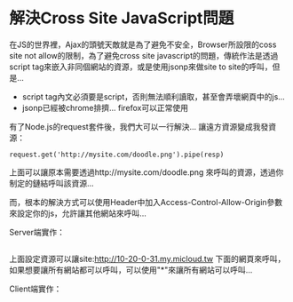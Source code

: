 解決Cross Site JavaScript問題
===

在JS的世界裡，Ajax的頭號天敵就是為了避免不安全，Browser所設限的coss site not allow的限制，為了避免cross site javascript的問題，傳統作法是透過script tag來嵌入非同個網站的資源，或是使用jsonp來做site to site的呼叫，但是... 

* script tag內文必須要是script，否則無法順利讀取，甚至會弄壞網頁中的js...
* jsonp已經被chrome排擠... firefox可以正常使用

有了Node.js的request套件後，我們大可以一行解決... 讓遠方資源變成我發資源：

```
request.get('http://mysite.com/doodle.png').pipe(resp)
```

上面可以讓原本需要透過http://mysite.com/doodle.png 來呼叫的資源，透過你制定的鏈結呼叫該資源...

而，根本的解決方式可以使用Header中加入Access-Control-Allow-Origin參數來設定你的js，允許讓其他網站來呼叫...

Server端實作：
<pre class="code" data-js="basic/http/cross-site-server.js"></pre>

上面設定資源可以讓site:http://10-20-0-31.my.micloud.tw 下面的網頁來呼叫，如果想要讓所有網站都可以呼叫，可以使用"*"來讓所有網站可以呼叫...

Client端實作：
<pre class="code" data-html="basic/http/cross-site.html"></pre>
